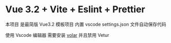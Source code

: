 <!--
 * @Author: your name
 * @Date: 2022-03-08 18:33:58
 * @LastEditTime: 2022-03-09 15:42:23
 * @LastEditors: Please set LastEditors
 * @Description: 打开koroFileHeader查看配置 进行设置: https://github.com/OBKoro1/koro1FileHeader/wiki/%E9%85%8D%E7%BD%AE
 * @FilePath: /my-vue-app/README.md
-->

# Vue 3.2 + Vite + Eslint + Prettier

本项目 是最简版 Vue3.2 模板项目 内置 vscode settings.json 文件自动保存代码

使用 Vscode 编辑器 需要安装 [volar](https://marketplace.visualstudio.com/items?itemName=johnsoncodehk.volar) 并且禁用 Vetur
